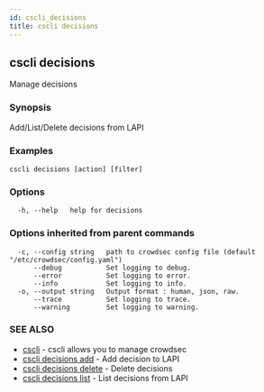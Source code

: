 ```yaml
---
id: cscli_decisions
title: cscli decisions
---
```

## cscli decisions

Manage decisions

### Synopsis

Add/List/Delete decisions from LAPI

### Examples

```
cscli decisions [action] [filter]
```

### Options

```
  -h, --help   help for decisions
```

### Options inherited from parent commands

```
  -c, --config string   path to crowdsec config file (default "/etc/crowdsec/config.yaml")
      --debug           Set logging to debug.
      --error           Set logging to error.
      --info            Set logging to info.
  -o, --output string   Output format : human, json, raw.
      --trace           Set logging to trace.
      --warning         Set logging to warning.
```

### SEE ALSO

* [cscli](/cscli/cscli.md)	 - cscli allows you to manage crowdsec
* [cscli decisions add](/cscli/cscli_decisions_add.md)	 - Add decision to LAPI
* [cscli decisions delete](/cscli/cscli_decisions_delete.md)	 - Delete decisions
* [cscli decisions list](/cscli/cscli_decisions_list.md)	 - List decisions from LAPI

